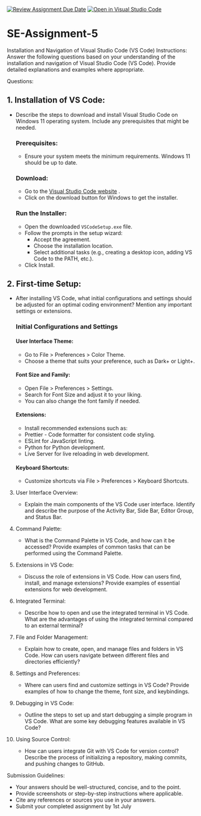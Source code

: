 [![Review Assignment Due Date](https://classroom.github.com/assets/deadline-readme-button-22041afd0340ce965d47ae6ef1cefeee28c7c493a6346c4f15d667ab976d596c.svg)](https://classroom.github.com/a/XoLGRbHq)
[![Open in Visual Studio Code](https://classroom.github.com/assets/open-in-vscode-2e0aaae1b6195c2367325f4f02e2d04e9abb55f0b24a779b69b11b9e10269abc.svg)](https://classroom.github.com/online_ide?assignment_repo_id=15353683&assignment_repo_type=AssignmentRepo)
# SE-Assignment-5
Installation and Navigation of Visual Studio Code (VS Code)
 Instructions:
Answer the following questions based on your understanding of the installation and navigation of Visual Studio Code (VS Code). Provide detailed explanations and examples where appropriate.

 Questions:

## 1. Installation of VS Code:
   - Describe the steps to download and install Visual Studio Code on Windows 11 operating system. Include any prerequisites that might be needed.
     ### Prerequisites:
      - Ensure your system meets the minimum requirements. Windows 11 should be up to date.
     ### Download:
      - Go to the [Visual Studio Code website](https://code.visualstudio.com/) .
      - Click on the download button for Windows to get the installer.
     ### Run the Installer:
      - Open the downloaded `VSCodeSetup.exe` file.
      - Follow the prompts in the setup wizard:
         - Accept the agreement.
         - Choose the installation location.
         - Select additional tasks (e.g., creating a desktop icon, adding VS Code to the PATH, etc.).
      - Click Install.

## 2. First-time Setup:
   - After installing VS Code, what initial configurations and settings should be adjusted for an optimal coding environment? Mention any important settings or extensions.
     ### Initial Configurations and Settings
      #### User Interface Theme:
       - Go to File > Preferences > Color Theme.
       - Choose a theme that suits your preference, such as Dark+ or Light+.
      #### Font Size and Family:
       - Open File > Preferences > Settings.
       - Search for Font Size and adjust it to your liking.
       - You can also change the font family if needed.
      #### Extensions:
       - Install recommended extensions such as:
       - Prettier - Code formatter for consistent code styling.
       - ESLint for JavaScript linting.
       - Python for Python development.
       - Live Server for live reloading in web development.
      #### Keyboard Shortcuts:
       - Customize shortcuts via File > Preferences > Keyboard Shortcuts.

3. User Interface Overview:
   - Explain the main components of the VS Code user interface. Identify and describe the purpose of the Activity Bar, Side Bar, Editor Group, and Status Bar.

4. Command Palette:
   - What is the Command Palette in VS Code, and how can it be accessed? Provide examples of common tasks that can be performed using the Command Palette.

5. Extensions in VS Code:
   - Discuss the role of extensions in VS Code. How can users find, install, and manage extensions? Provide examples of essential extensions for web development.

6. Integrated Terminal:
   - Describe how to open and use the integrated terminal in VS Code. What are the advantages of using the integrated terminal compared to an external terminal?

7. File and Folder Management:
   - Explain how to create, open, and manage files and folders in VS Code. How can users navigate between different files and directories efficiently?

8. Settings and Preferences:
   - Where can users find and customize settings in VS Code? Provide examples of how to change the theme, font size, and keybindings.

9. Debugging in VS Code:
   - Outline the steps to set up and start debugging a simple program in VS Code. What are some key debugging features available in VS Code?

10. Using Source Control:
    - How can users integrate Git with VS Code for version control? Describe the process of initializing a repository, making commits, and pushing changes to GitHub.

 Submission Guidelines:
- Your answers should be well-structured, concise, and to the point.
- Provide screenshots or step-by-step instructions where applicable.
- Cite any references or sources you use in your answers.
- Submit your completed assignment by 1st July 

